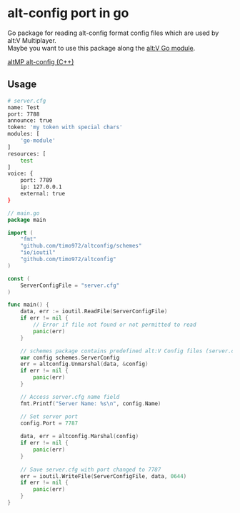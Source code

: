 # alt-config port in go
Go package for reading alt-config format config files which are used by alt:V Multiplayer.  
Maybe you want to use this package along the [alt:V Go module](https://github.com/timo972/altv-go).

[altMP alt-config (C++)](https://github.com/altmp/alt-config)

## Usage
```bash
# server.cfg
name: Test
port: 7788
announce: true
token: 'my token with special chars'
modules: [
    'go-module'
]
resources: [
    test
]
voice: {
    port: 7789
    ip: 127.0.0.1
    external: true
}
```

```go
// main.go
package main

import (
	"fmt"
	"github.com/timo972/altconfig/schemes"
	"io/ioutil"
	"github.com/timo972/altconfig"
)

const (
	ServerConfigFile = "server.cfg"
)

func main() {
	data, err := ioutil.ReadFile(ServerConfigFile)
	if err != nil {
		// Error if file not found or not permitted to read
		panic(err)
	}

	// schemes package contains predefined alt:V Config files (server.cfg, resource.cfg, stream.cfg voice.cfg, altv.cfg)
	var config schemes.ServerConfig
	err = altconfig.Unmarshal(data, &config)
	if err != nil {
		panic(err)
	}

	// Access server.cfg name field
	fmt.Printf("Server Name: %s\n", config.Name)

	// Set server port
	config.Port = 7787
	
	data, err = altconfig.Marshal(config)
	if err != nil {
		panic(err)
    }
	
	// Save server.cfg with port changed to 7787
	err = ioutil.WriteFile(ServerConfigFile, data, 0644)
	if err != nil {
		panic(err)
    }
}
```
